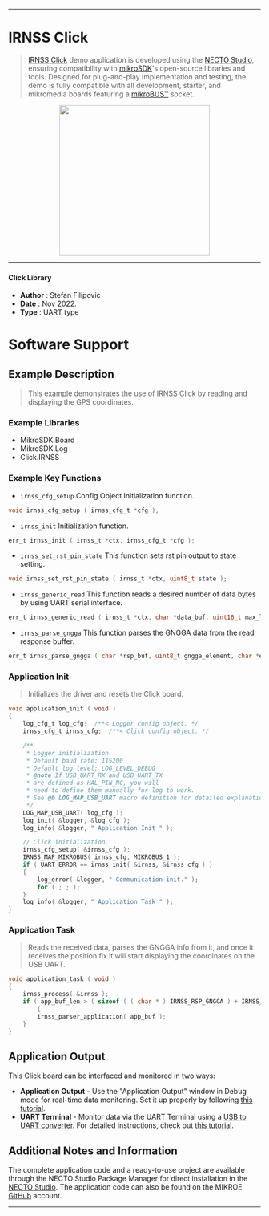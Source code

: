 
---
# IRNSS Click

> [IRNSS Click](https://www.mikroe.com/?pid_product=MIKROE-4772) demo application is developed using
the [NECTO Studio](https://www.mikroe.com/necto), ensuring compatibility with [mikroSDK](https://www.mikroe.com/mikrosdk)'s
open-source libraries and tools. Designed for plug-and-play implementation and testing, the demo is fully compatible with
all development, starter, and mikromedia boards featuring a [mikroBUS&trade;](https://www.mikroe.com/mikrobus) socket.

<p align="center">
  <img src="https://www.mikroe.com/?pid_product=MIKROE-4772&image=1" height=300px>
</p>

---

#### Click Library

- **Author**        : Stefan Filipovic
- **Date**          : Nov 2022.
- **Type**          : UART type

# Software Support

## Example Description

> This example demonstrates the use of IRNSS Click by reading and displaying the GPS coordinates.

### Example Libraries

- MikroSDK.Board
- MikroSDK.Log
- Click.IRNSS

### Example Key Functions

- `irnss_cfg_setup` Config Object Initialization function.
```c
void irnss_cfg_setup ( irnss_cfg_t *cfg );
```

- `irnss_init` Initialization function.
```c
err_t irnss_init ( irnss_t *ctx, irnss_cfg_t *cfg );
```

- `irnss_set_rst_pin_state` This function sets rst pin output to state setting.
```c
void irnss_set_rst_pin_state ( irnss_t *ctx, uint8_t state );
```

- `irnss_generic_read` This function reads a desired number of data bytes by using UART serial interface.
```c
err_t irnss_generic_read ( irnss_t *ctx, char *data_buf, uint16_t max_len );
```

- `irnss_parse_gngga` This function parses the GNGGA data from the read response buffer.
```c
err_t irnss_parse_gngga ( char *rsp_buf, uint8_t gngga_element, char *element_data );
```

### Application Init

> Initializes the driver and resets the Click board.

```c
void application_init ( void ) 
{
    log_cfg_t log_cfg;  /**< Logger config object. */
    irnss_cfg_t irnss_cfg;  /**< Click config object. */

    /** 
     * Logger initialization.
     * Default baud rate: 115200
     * Default log level: LOG_LEVEL_DEBUG
     * @note If USB_UART_RX and USB_UART_TX 
     * are defined as HAL_PIN_NC, you will 
     * need to define them manually for log to work. 
     * See @b LOG_MAP_USB_UART macro definition for detailed explanation.
     */
    LOG_MAP_USB_UART( log_cfg );
    log_init( &logger, &log_cfg );
    log_info( &logger, " Application Init " );

    // Click initialization.
    irnss_cfg_setup( &irnss_cfg );
    IRNSS_MAP_MIKROBUS( irnss_cfg, MIKROBUS_1 );
    if ( UART_ERROR == irnss_init( &irnss, &irnss_cfg ) ) 
    {
        log_error( &logger, " Communication init." );
        for ( ; ; );
    }
    log_info( &logger, " Application Task " );
}
```

### Application Task

> Reads the received data, parses the GNGGA info from it, and once it receives the position fix it will start displaying the coordinates on the USB UART.

```c
void application_task ( void ) 
{
    irnss_process( &irnss );
    if ( app_buf_len > ( sizeof ( ( char * ) IRNSS_RSP_GNGGA ) + IRNSS_GNGGA_ELEMENT_SIZE ) ) 
        {
        irnss_parser_application( app_buf );
    }
}
```

## Application Output

This Click board can be interfaced and monitored in two ways:
- **Application Output** - Use the "Application Output" window in Debug mode for real-time data monitoring.
Set it up properly by following [this tutorial](https://www.youtube.com/watch?v=ta5yyk1Woy4).
- **UART Terminal** - Monitor data via the UART Terminal using
a [USB to UART converter](https://www.mikroe.com/click/interface/usb?interface*=uart,uart). For detailed instructions,
check out [this tutorial](https://help.mikroe.com/necto/v2/Getting%20Started/Tools/UARTTerminalTool).

## Additional Notes and Information

The complete application code and a ready-to-use project are available through the NECTO Studio Package Manager for 
direct installation in the [NECTO Studio](https://www.mikroe.com/necto). The application code can also be found on
the MIKROE [GitHub](https://github.com/MikroElektronika/mikrosdk_click_v2) account.

---
